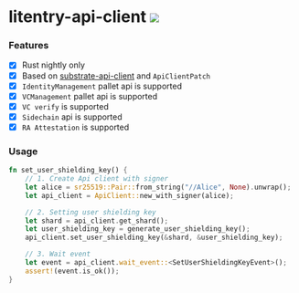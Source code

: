 # litentry-api-client [![](https://img.shields.io/tokei/lines/github/zTgx/litentry-api-client?style=flat-square)](https://img.shields.io/tokei/lines/github/zTgx/litentry-api-client?style=for-the-badge)

### Features
- [x] Rust nightly only
- [x] Based on [substrate-api-client](https://github.com/scs/substrate-api-client) and `ApiClientPatch`
- [x] `IdentityManagement` pallet api is supported
- [x] `VCManagement` pallet api is supported
- [x] `VC verify` is supported
- [x] `Sidechain` api is supported
- [x] `RA Attestation` is supported

### Usage
```rust
fn set_user_shielding_key() {
    // 1. Create Api client with signer
    let alice = sr25519::Pair::from_string("//Alice", None).unwrap();
    let api_client = ApiClient::new_with_signer(alice);

    // 2. Setting user shielding key
    let shard = api_client.get_shard();
    let user_shielding_key = generate_user_shielding_key();
    api_client.set_user_shielding_key(&shard, &user_shielding_key);

    // 3. Wait event
    let event = api_client.wait_event::<SetUserShieldingKeyEvent>();
    assert!(event.is_ok());
}
```
